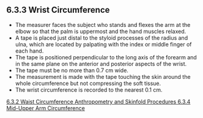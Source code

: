 ## 6.3.3 Wrist Circumference

* The measurer faces the subject who stands and flexes the arm at the elbow so that the palm is uppermost and the hand muscles relaxed.
* A tape is placed just distal to the styloid processes of the radius and ulna, which are located by palpating with the index or middle finger of each hand.
* The tape is positioned perpendicular to the long axis of the forearm and in the same plane on the anterior and posterior aspects of the wrist.
* The tape must be no more than 0.7 cm wide.
* The measurement is made with the tape touching the skin around the whole circumference but not compressing the soft tissue.
* The wrist circumference is recorded to the nearest 0.1 cm.


<div class="center">
<div class="btn-group">
  <a href=":pages_path:/manuals/anthro-skinfold/6-03-02-waist-circumference.md" class="btn btn-default">
    <span class="glyphicon glyphicon-chevron-left"></span>
    6.3.2 Waist Circumference
  </a>

  <a href=":pages_path:/manuals/anthro-skinfold" class="btn btn-default">
    <span class="glyphicon glyphicon-chevron-up"></span>
    Anthropometry and Skinfold Procedures
  </a>

  <a href=":pages_path:/manuals/anthro-skinfold/6-03-04-midupper-arm-circumference.md" class="btn btn-success">
    6.3.4 Mid-Upper Arm Circumference
    <span class="glyphicon glyphicon-chevron-right"></span>
  </a>
</div>
</div>
